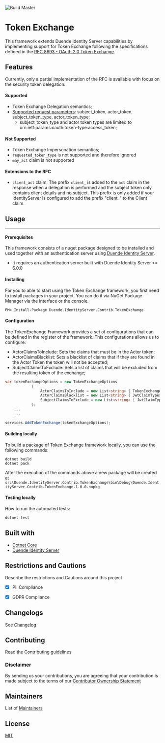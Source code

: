 ![Build Master](https://github.com/Farfetch/Token-Exchange/workflows/Build%20Master/badge.svg?branch=master)

# Token Exchange

This framework extends Duende Identity Server capabilities by implementing support for Token Exchange following the specifications defined in the [RFC 8693 - OAuth 2.0 Token Exchange](https://www.rfc-editor.org/rfc/rfc8693.html).

## Features
Currently, only a partial implementation of the RFC is available with focus on the security token delegation:
#### <i></i> Supported
 - Token Exchange Delegation semantics;
 - [Supported request parameters](https://tools.ietf.org/html/rfc8693#section-2.1): subject_token, actor_token, subject_token_type, actor_token_type; 
    - subject_token_type and actor token types are limited to urn:ietf:params:oauth:token-type:access_token;

#### <i></i> Not Supported
- Token Exchange Impersonation semantics;
- `requested_token_type` is not supported and therefore ignored
- `may_act` claim is not supported

#### <i></i> Extensions to the RFC
- `client_act` claim: The prefix `client_` is added to the `act` claim in the response when a delegation is performed and the subject token only contains client details and no subject. This prefix is only added if your IdentityServer is configured to add the prefix "client_" to the Client claim. 

## Usage
-------------

#### <i></i> Prerequisites
This framework consists of a nuget package designed to be installed and used together with an authentication server using [Duende Identity Server](https://github.com/DuendeSoftware/IdentityServer).

- It requires an authentication server built with Duende Identity Server >= 6.0.0

#### <i></i> Installing

For you to able to start using the Token Exchange framework, you first need to install packages in your project.
You can do it via NuGet Package Manager via the interface or the console.

```
PM> Install-Package Duende.IdentityServer.Contrib.TokenExchange
```

#### <i></i> Configuration

The TokenExchange Framework provides a set of configurations that can be defined in the register of the framework. This configurations allows us to configure:

- ActorClaimsToInclude: Sets the claims that must be in the Actor token;
- ActorClaimsBlacklist: Sets a blacklist of claims that if they are found in the Actor Token the token will not be accepted;
- SubjectClaimsToExclude: Sets a list of claims that will be excluded from the resulting token of the exchange;

```csharp
var tokenExchangeOptions = new TokenExchangeOptions
            {
                ActorClaimsToInclude = new List<string> { TokenExchangeConstants.ClaimTypes.TenantId },
                ActorClaimsBlacklist = new List<string> { JwtClaimTypes.Subject },
                SubjectClaimsToExclude = new List<string> { JwtClaimTypes.AuthenticationMethod }
            };
	...
	...

services.AddTokenExchange(tokenExchangeOptions);
```

#### <i></i> Building locally

To build a package of Token Exchange framework locally, you can use the following commands:

```
dotnet build
dotnet pack
```
After the execution of the commands above a new package will be created at `src\Duende.IdentityServer.Contrib.TokenExchange\bin\Debug\Duende.IdentityServer.Contrib.TokenExchange.1.0.0.nupkg`

#### Testing locally

How to run the automated tests:

```bash
dotnet test
```

Built with
-------------

-  [Dotnet Core](https://dotnet.microsoft.com/download#/current) 
-  [Duende Identity Server](https://github.com/DuendeSoftware/IdentityServer)

Restrictions and Cautions
-------------
Describe the restrictions and Cautions around this project

- [x] PII Compliance
- [x] GDPR Compliance


## Changelogs

See [Changelog](CHANGELOG.md)

## Contributing

Read the [Contributing guidelines](.github/CONTRIBUTING.md)

### Disclaimer

By sending us your contributions, you are agreeing that your contribution is made subject to the terms of our [Contributor Ownership Statement](https://github.com/Farfetch/.github/blob/master/COS.md)

## Maintainers

List of [Maintainers](MAINTAINERS.md)

## License

[MIT](LICENSE)
